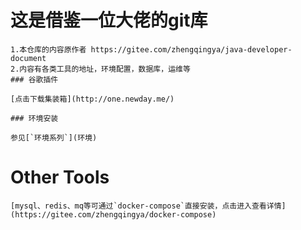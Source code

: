 # 这是借鉴一位大佬的git库
    1.本仓库的内容原作者 https://gitee.com/zhengqingya/java-developer-document
    2.内容有各类工具的地址，环境配置，数据库，运维等
    ### 谷歌插件

    [点击下载集装箱](http://one.newday.me/)

    ### 环境安装

    参见[`环境系列`](环境)

# Other Tools

    [mysql、redis、mq等可通过`docker-compose`直接安装，点击进入查看详情](https://gitee.com/zhengqingya/docker-compose)